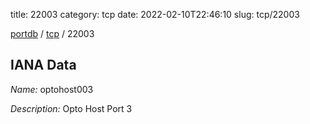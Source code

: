 title: 22003
category: tcp
date: 2022-02-10T22:46:10
slug: tcp/22003

[portdb](/) / [tcp](/category/tcp.html) / 22003


## IANA Data

_Name:_ optohost003

_Description:_ Opto Host Port 3

